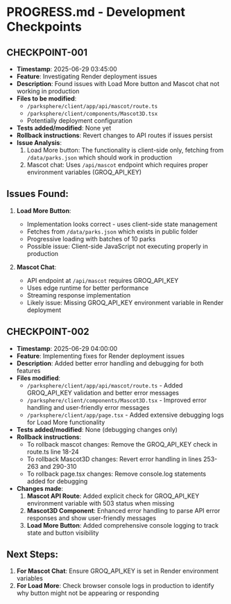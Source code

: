 # PROGRESS.md - Development Checkpoints

## CHECKPOINT-001
- **Timestamp**: 2025-06-29 03:45:00
- **Feature**: Investigating Render deployment issues
- **Description**: Found issues with Load More button and Mascot chat not working in production
- **Files to be modified**: 
  - `/parksphere/client/app/api/mascot/route.ts`
  - `/parksphere/client/components/Mascot3D.tsx`
  - Potentially deployment configuration
- **Tests added/modified**: None yet
- **Rollback instructions**: Revert changes to API routes if issues persist
- **Issue Analysis**:
  1. Load More button: The functionality is client-side only, fetching from `/data/parks.json` which should work in production
  2. Mascot chat: Uses `/api/mascot` endpoint which requires proper environment variables (GROQ_API_KEY)

## Issues Found:
1. **Load More Button**: 
   - Implementation looks correct - uses client-side state management
   - Fetches from `/data/parks.json` which exists in public folder
   - Progressive loading with batches of 10 parks
   - Possible issue: Client-side JavaScript not executing properly in production

2. **Mascot Chat**:
   - API endpoint at `/api/mascot` requires GROQ_API_KEY
   - Uses edge runtime for better performance
   - Streaming response implementation
   - Likely issue: Missing GROQ_API_KEY environment variable in Render deployment

## CHECKPOINT-002
- **Timestamp**: 2025-06-29 04:00:00
- **Feature**: Implementing fixes for Render deployment issues
- **Description**: Added better error handling and debugging for both features
- **Files modified**: 
  - `/parksphere/client/app/api/mascot/route.ts` - Added GROQ_API_KEY validation and better error messages
  - `/parksphere/client/components/Mascot3D.tsx` - Improved error handling and user-friendly error messages
  - `/parksphere/client/app/page.tsx` - Added extensive debugging logs for Load More functionality
- **Tests added/modified**: None (debugging changes only)
- **Rollback instructions**: 
  - To rollback mascot changes: Remove the GROQ_API_KEY check in route.ts line 18-24
  - To rollback Mascot3D changes: Revert error handling in lines 253-263 and 290-310
  - To rollback page.tsx changes: Remove console.log statements added for debugging
- **Changes made**:
  1. **Mascot API Route**: Added explicit check for GROQ_API_KEY environment variable with 503 status when missing
  2. **Mascot3D Component**: Enhanced error handling to parse API error responses and show user-friendly messages
  3. **Load More Button**: Added comprehensive console logging to track state and button visibility

## Next Steps:
1. **For Mascot Chat**: Ensure GROQ_API_KEY is set in Render environment variables
2. **For Load More**: Check browser console logs in production to identify why button might not be appearing or responding